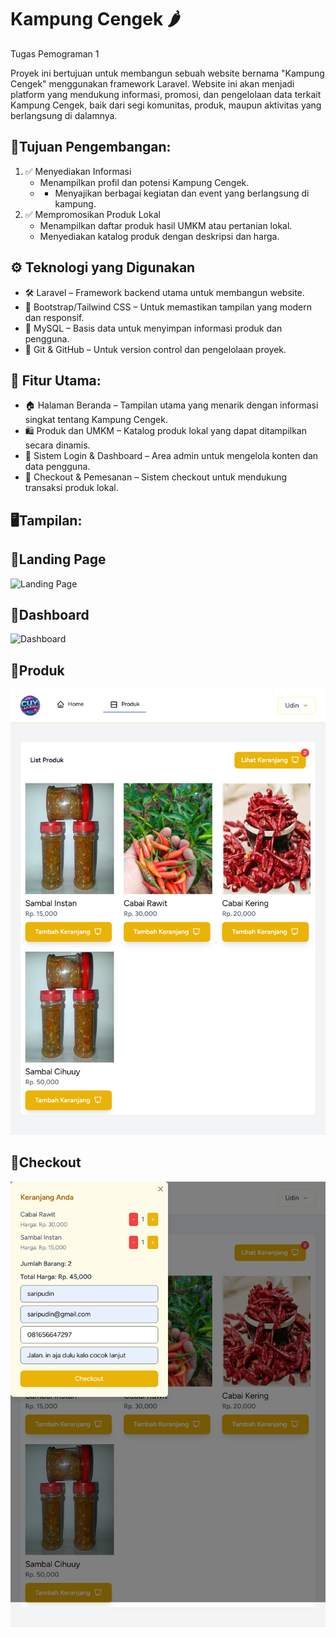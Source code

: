 # Kampung Cengek 🌶
Tugas Pemograman 1

Proyek ini bertujuan untuk membangun sebuah website bernama "Kampung Cengek" menggunakan framework Laravel. Website ini akan menjadi platform yang mendukung informasi, promosi, dan pengelolaan data terkait Kampung Cengek, baik dari segi komunitas, produk, maupun aktivitas yang berlangsung di dalamnya.

## 📌Tujuan Pengembangan:
1. ✅ Menyediakan Informasi
   - Menampilkan profil dan potensi Kampung Cengek.
   - - Menyajikan berbagai kegiatan dan event yang berlangsung di kampung.
2. ✅ Mempromosikan Produk Lokal
   - Menampilkan daftar produk hasil UMKM atau pertanian lokal.
   - Menyediakan katalog produk dengan deskripsi dan harga.

  
## ⚙️ Teknologi yang Digunakan
- 🛠 Laravel – Framework backend utama untuk membangun website.
- 🎨 Bootstrap/Tailwind CSS – Untuk memastikan tampilan yang modern dan responsif.
- 💾 MySQL – Basis data untuk menyimpan informasi produk dan pengguna.
- 🔄 Git & GitHub – Untuk version control dan pengelolaan proyek.


## 🚀 Fitur Utama:
- 🏠 Halaman Beranda – Tampilan utama yang menarik dengan informasi singkat tentang Kampung Cengek.
- 🛍 Produk dan UMKM – Katalog produk lokal yang dapat ditampilkan secara dinamis.
- 🔐 Sistem Login & Dashboard – Area admin untuk mengelola konten dan data pengguna.
- 🛒 Checkout & Pemesanan – Sistem checkout untuk mendukung transaksi produk lokal.


## 🖥️Tampilan:
## 📌Landing Page
![Landing Page](https://raw.githubusercontent.com/saripudin14/img/main/Landing%20Page.png)


## 📌Dashboard
![Dashboard](https://raw.githubusercontent.com/saripudin14/img/main/Dashboard.png)


## 📌Produk
![Produk](https://raw.githubusercontent.com/saripudin14/img/main/Produk%20.png)


## 📌Checkout
![Checkout](https://raw.githubusercontent.com/saripudin14/img/main/CO.png)

